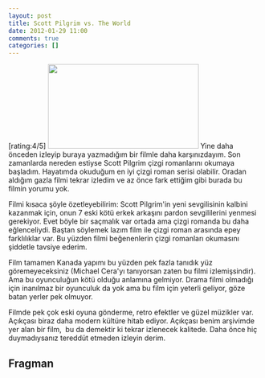 ```yaml
---
layout: post
title: Scott Pilgrim vs. The World
date: 2012-01-29 11:00
comments: true
categories: []
---
```

[rating:4/5]
<img class="alignleft size-medium wp-image-2340" title="scott-pilgrim-vs-the-world-1024" src="http://onurbaykal.com.tr/wp-content/uploads/2012/01/scott-pilgrim-vs-the-world-1024-300x168.jpg" alt="" width="300" height="168" />
Yine daha önceden izleyip buraya yazmadığım bir filmle daha karşınızdayım. Son zamanlarda nereden estiyse Scott Pilgrim çizgi romanlarını okumaya başladım. Hayatımda okuduğum en iyi çizgi roman serisi olabilir. Oradan aldığım gazla filmi tekrar izledim ve az önce fark ettiğim gibi burada bu filmin yorumu yok.

Filmi kısaca şöyle özetleyebilirim: Scott Pilgrim'in yeni sevgilisinin kalbini kazanmak için, onun 7 eski kötü erkek arkaşını pardon sevgililerini yenmesi gerekiyor. Evet böyle bir saçmalık var ortada ama çizgi romanda bu daha eğlenceliydi. Baştan söylemek lazım film ile çizgi roman arasında epey farklılıklar var. Bu yüzden filmi beğenenlerin çizgi romanları okumasını şiddetle tavsiye ederim.

Film tamamen Kanada yapımı bu yüzden pek fazla tanıdık yüz göremeyeceksiniz (Michael Cera'yı tanıyorsan zaten bu filmi izlemişsindir). Ama bu oyunculuğun kötü olduğu anlamına gelmiyor. Drama filmi olmadığı için inanılmaz bir oyunculuk da yok ama bu film için yeterli geliyor, göze batan yerler pek olmuyor.

Filmde pek çok eski oyuna gönderme, retro efektler ve güzel müzikler var. Açıkçası biraz daha modern kültüre hitab ediyor. Açıkçası benim arşivimde yer alan bir film,  bu da demektir ki tekrar izlenecek kalitede. Daha önce hiç duymadıysanız tereddüt etmeden izleyin derim.

<h2>Fragman</h2>
<object width="560" height="315"><param name="movie" value="http://www.youtube.com/v/O_RrNCqCIPE?version=3&amp;hl=en_US&amp;rel=0"></param><param name="allowFullScreen" value="true"></param><param name="allowscriptaccess" value="always"></param><embed src="http://www.youtube.com/v/O_RrNCqCIPE?version=3&amp;hl=en_US&amp;rel=0" type="application/x-shockwave-flash" width="560" height="315" allowscriptaccess="always" allowfullscreen="true"></embed></object>

